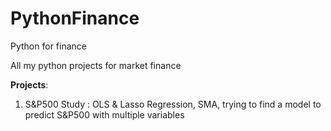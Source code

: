 # PythonFinance
Python for finance

All my python projects for market finance

**Projects**:
1. S&P500 Study : OLS & Lasso Regression, SMA, trying to find a model to predict S&P500 with multiple variables
